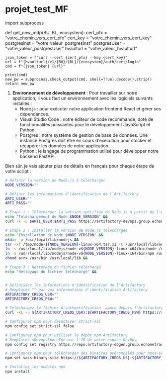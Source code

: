 # projet_test_MF
import subprocess

def get_new_mdp(BU, BL, ecosystem):
    cert_pfx = "votre_chemin_vers_cert_pfx"
    cert_key = "votre_chemin_vers_cert_key"
    postgresinst = "votre_valeur_postgresinst"
    postgresUser = "votre_valeur_postgresUser"
    hvaulturl = "votre_valeur_hvaulturl"
    
    json_token = f"curl --cert {cert_pfx} --key {cert_key}"
    url = f"{hvaulturl}/v1/{BU}/{BL}/{ecosystem}/auth/cert/login"
    cmd = f"{json_token} {url}"
    
    print(cmd)
    new_pw = subprocess.check_output(cmd, shell=True).decode().strip()
    return new_pw



1. **Environnement de développement** :
   Pour travailler sur notre application, il vous faut un environnement avec les logiciels suivants installés :
   - Node.js : pour exécuter notre application frontend React et gérer ses dépendances.
   - Visual Studio Code : notre éditeur de code recommandé, doté de fonctionnalités puissantes pour le développement JavaScript et Python.
   - Postgres : notre système de gestion de base de données. Une instance Postgres doit être en cours d'exécution pour stocker et récupérer les données de notre application.
   - Python : le langage de programmation utilisé pour développer notre backend FastAPI.

Bien sûr, je vais ajouter plus de détails en français pour chaque étape de votre script :

```bash
# Définir la version de Node.js à télécharger
NODE_VERSION=""

# Définir les informations d'identification de l'Artifactory
ARTI_USER=""
ARTI_PASS=""

# Étape 1 : Télécharger la version spécifiée de Node.js à partir de l'Artifactory
echo "Téléchargement de Node $NODE_VERSION" &&
curl -k -u $ARTI_USER:$ARTI_PASS https://artifactory-devops.group.echonet.net.intra/artifactory/common-generic/nodejs/$NODE_VERSION/node-v$NODE_VERSION-linux-x64.tar.xz -o /tmp/node-${NODE_VERSION}-linux-x64.tar.xz

# Étape 2 : Installer la version de Node.js téléchargée
echo "Installation de Node $NODE_VERSION" &&
mkdir -p /usr/local/lib/nodejs &&
tar -xf /tmp/node-${NODE_VERSION}-linux-x64.tar.xz -C /usr/local/lib/nodejs &&
ln -s /usr/local/lib/nodejs/node-v${NODE_VERSION}-linux-x64/bin/node /usr/bin/node &&
ln -s /usr/local/lib/nodejs/node-v${NODE_VERSION}-linux-x64/bin/npm /usr/bin/npm &&
chmod a+rx /usr/bin /usr/local/lib &&

# Étape 3 : Nettoyage du fichier téléchargé
echo "Nettoyage du fichier téléchargé" &&


# Définissez les informations d'identification de l'Artifactory
# Remplacez "" par vos informations d'identification Artifactory
ARTIFACTORY_CREDS_USR=""
ARTIFACTORY_CREDS_PSW=""

# Téléchargez le fichier d'authentification .npmrc depuis l'Artifactory
curl -kL -u ${ARTIFACTORY_CREDS_USR}:${ARTIFACTORY_CREDS_PSW} https://repo.artifactory-dogen.group.echonet/artifactory/api/npm/auth/ > ~/.npmrc

# Configurez npm pour désactiver strict-ssl
npm config set strict-ssl false

# Configurez npm pour utiliser le dépôt npm Artifactory
# Remplacez <DevopsSpaceId> par l'ID de votre espace DevOps
npm config set registry https://repo.artifactory-dogen.group.echonet/artifactory/api/npm/<DevopsSpaceId>-npm/

# Configurez npm pour télécharger des binaires précompilés pour node-sass depuis le dépôt Artifactory
npm set sass-binary-site https://${ARTIFACTORY_CREDS_US}:${ARTIFACTORY_CREDS_PSW}@repo.artifactory-dogen.group.echonet/artifactory/node-sass

# Installez les modules npm
npm install
